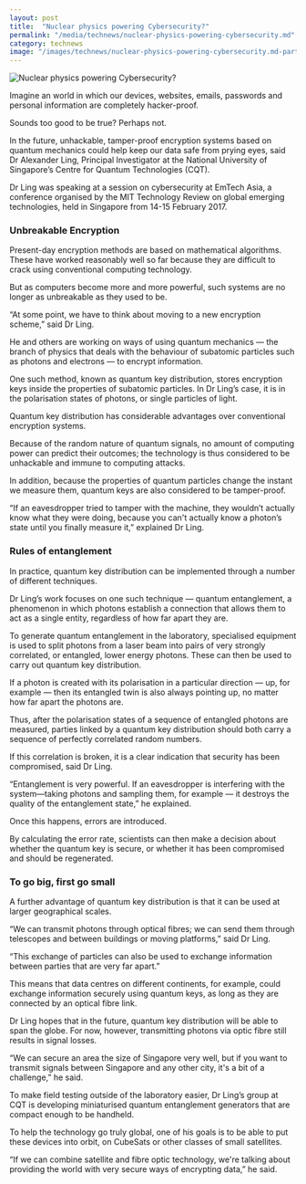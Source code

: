 ```yaml
---
layout: post
title:  "Nuclear physics powering Cybersecurity?"
permalink: "/media/technews/nuclear-physics-powering-cybersecurity.md"
category: technews
image: "/images/technews/nuclear-physics-powering-cybersecurity.md-part-1.png"
---
```


![Nuclear physics powering Cybersecurity?]({{site.baseurl}}/images/technews/nuclear-physics-powering-cybersecurity.md-part-1.png)

Imagine an world in which our devices, websites, emails, passwords and personal information are completely hacker-proof.

Sounds too good to be true? Perhaps not.

In the future, unhackable, tamper-proof encryption systems based on quantum mechanics could help keep our data safe from prying eyes, said Dr Alexander Ling, Principal Investigator at the National University of Singapore’s Centre for Quantum Technologies (CQT).

Dr Ling was speaking at a session on cybersecurity at EmTech Asia, a conference organised by the MIT Technology Review on global emerging technologies, held in Singapore from 14-15 February 2017.

### **Unbreakable Encryption**
Present-day encryption methods are based on mathematical algorithms. These have worked reasonably well so far because they are difficult to crack using conventional computing technology.

But as computers become more and more powerful, such systems are no longer as unbreakable as they used to be.

“At some point, we have to think about moving to a new encryption scheme,” said Dr Ling.

He and others are working on ways of using quantum mechanics — the branch of physics that deals with the behaviour of subatomic particles such as photons and electrons — to encrypt information.

One such method, known as quantum key distribution, stores encryption keys inside the properties of subatomic particles. In Dr Ling’s case, it is in the polarisation states of photons, or single particles of light.    

Quantum key distribution has considerable advantages over conventional encryption systems.

Because of the random nature of quantum signals, no amount of computing power can predict their outcomes; the technology is thus considered to be unhackable and immune to computing attacks.

In addition, because the properties of quantum particles change the instant we measure them, quantum keys are also considered to be tamper-proof.

“If an eavesdropper tried to tamper with the machine, they wouldn’t actually know what they were doing, because you can't actually know a photon’s state until you finally measure it,” explained Dr Ling.

### **Rules of entanglement**
In practice, quantum key distribution can be implemented through a number of different techniques.

Dr Ling’s work focuses on one such technique — quantum entanglement, a phenomenon in which photons establish a connection that allows them to act as a single entity, regardless of how far apart they are.  

To generate quantum entanglement in the laboratory, specialised equipment is used to split photons from a laser beam into pairs of very strongly correlated, or entangled, lower energy photons.  These can then be used to carry out quantum key distribution.

If a photon is created with its polarisation in a particular direction — up, for example — then its entangled twin is also always pointing up, no matter how far apart the photons are.

Thus, after the polarisation states of a sequence of entangled photons are measured, parties linked by a quantum key distribution should both carry a sequence of perfectly correlated random numbers.

If this correlation is broken, it is a clear indication that security has been compromised, said Dr Ling.  

“Entanglement is very powerful. If an eavesdropper is interfering with the system—taking photons and sampling them, for example — it destroys the quality of the entanglement state,” he explained.

Once this happens, errors are introduced.

By calculating the error rate, scientists can then make a decision about whether the quantum key is secure, or whether it has been compromised and should be regenerated.

### **To go big, first go small**
A further advantage of quantum key distribution is that it can be used at larger geographical scales.

“We can transmit photons through optical fibres; we can send them through telescopes and between buildings or moving platforms,” said Dr Ling.

“This exchange of particles can also be used to exchange information between parties that are very far apart.”

This means that data centres on different continents, for example, could exchange information securely using quantum keys, as long as they are connected by an optical fibre link.

Dr Ling hopes that in the future, quantum key distribution will be able to span the globe. For now, however, transmitting photons via optic fibre still results in signal losses.

“We can secure an area the size of Singapore very well, but if you want to transmit signals between Singapore and any other city, it's a bit of a challenge,” he said.

To make field testing outside of the laboratory easier, Dr Ling’s group at CQT is developing miniaturised quantum entanglement generators that are compact enough to be handheld.

To help the technology go truly global, one of his goals is to be able to put these devices into orbit, on CubeSats or other classes of small satellites.

“If we can combine satellite and fibre optic technology, we're talking about providing the world with very secure ways of encrypting data,” he said. 
